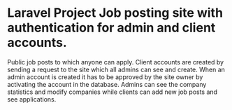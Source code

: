 <h1>Laravel Project Job posting site with authentication for admin and client accounts.</h1>

Public job posts to which anyone can apply. 
Client accounts are created by sending a request to the site which all admins can see and create.
When an admin account is created it has to be approved by the site owner by activating the account in the database.
Admins can see the company statistics and modify companies while clients can add new job posts and see applications.

